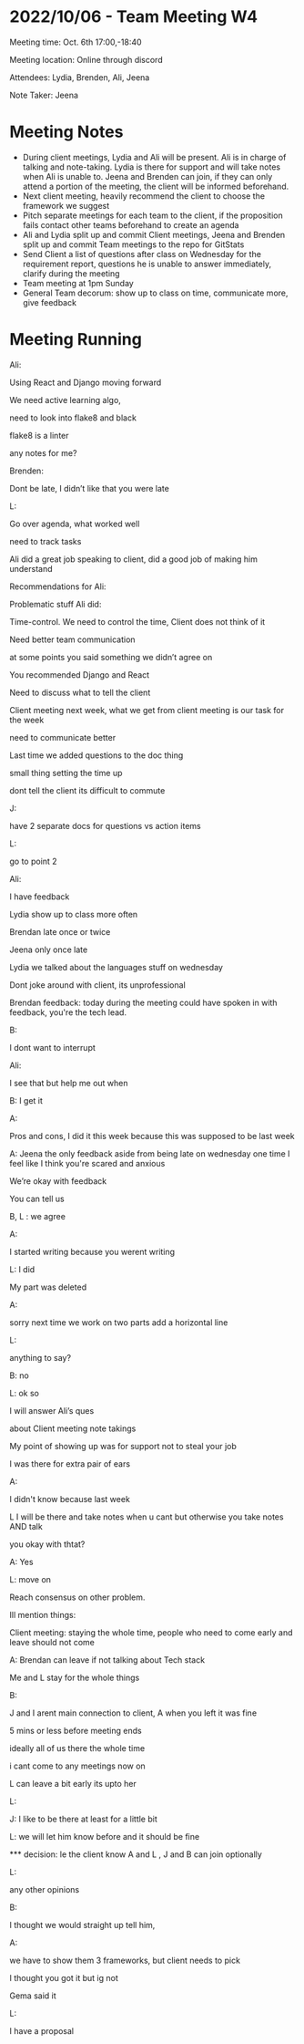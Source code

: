 # 2022/10/06 - Team Meeting W4

Meeting time: Oct. 6th 17:00,-18:40

Meeting location: Online through discord

Attendees: Lydia, Brenden, Ali, Jeena

Note Taker: Jeena

# Meeting Notes



- During client meetings, Lydia and Ali will be present. Ali is in charge of talking and note-taking. Lydia is there for support and will take notes when Ali is unable to. Jeena and Brenden can join, if they can only attend a portion of the meeting, the client will be informed beforehand.
- Next client meeting, heavily recommend the client to choose the framework we suggest
- Pitch separate meetings for each team to the client, if the proposition fails contact other teams beforehand to create an agenda
- Ali and Lydia split up and commit Client meetings, Jeena and Brenden split up and commit Team meetings to the repo for GitStats
- Send Client a list of questions after class on Wednesday for the requirement report, questions he is unable to answer immediately, clarify during the meeting
- Team meeting at 1pm Sunday
- General Team decorum: show up to class on time, communicate more, give feedback

# Meeting Running

Ali:

Using React and Django moving forward

We need active learning algo, 

need to look into flake8 and black

flake8 is a linter

any notes for me?

Brenden:

Dont be late, I didn’t like that you were late

L:

Go over agenda, what worked well

need to track tasks

Ali did a great job speaking to client, did a good job of making him understand

Recommendations for Ali:

Problematic stuff Ali did:

Time-control. We need to control the time, Client does not think of it

Need better team communication

at some points you said something we didn’t agree on

You recommended Django and React

Need to discuss what to tell the client

Client meeting next week, what we get from client meeting is our task for the week

need to communicate better

Last time we added questions to the doc thing

small thing setting the time up

dont tell the client its difficult to commute

J:

have 2 separate docs for questions vs action items

L:

go to point 2

Ali:

I have feedback

Lydia show up to class more often

Brendan late once or twice

Jeena only once late

Lydia we talked about the languages stuff on wednesday

Dont joke around with client, its unprofessional

Brendan feedback: today during the meeting could have spoken in with feedback, you're the tech lead. 

B:

I dont want to interrupt 

Ali:

I see that but help me out when

B: I get it

A: 

Pros and cons, I did it this week because this was supposed to be last week

A: Jeena the only feedback aside from being late on wednesday one time I feel like I think you're scared and anxious

We’re okay with feedback

You can tell us

B, L : we agree

A:

I started writing because you werent writing

L: I did

My part was deleted

A: 

sorry next time we work on two parts add a horizontal line

L:

anything to say?

B: no

L: ok so

I will answer Ali’s ques

about Client meeting note takings

My point of showing up was for support not to steal your job

I was there for extra pair of ears

A:

I didn't know because last week

L I will be there and take notes when u cant but otherwise you take notes AND talk

you okay with thtat?

A: Yes

L: move on

Reach consensus on other problem.

Ill mention things:

Client meeting: staying the whole time, people who need to come early and leave should not come

A: Brendan can leave if not talking about Tech stack

Me and L stay for the whole things

B:

J and I arent main connection to client, A when you left it was fine

5 mins or less before meeting ends 

ideally all of us there the whole time

i cant come to any meetings now on

L can leave a bit early its upto her

L:  

J: I like to be there at least for a little bit

L: we will let him know before and it should be fine

*** decision: le the client know A and L , J and B can join optionally

L:

any other opinions

B: 

I thought we would straight up tell him, 

A:

we have to show them 3 frameworks, but client needs to pick

I thought you got it but ig not

Gema said it

L:

I have a proposal
